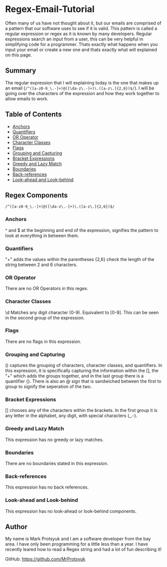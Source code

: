 # Regex-Email-Tutorial
Often many of us have not thought about it, but our emails are comprised of a pattern that our software uses to see if it is valid. This pattern is called a regular expression or regex as it is known by many developers. Regular expressions search an input from a user, this can be very helpful in simplifying code for a programmer. Thats exactly what happens when you input your email or create a new one and thats exactly what will explained on this page. 

## Summary
The regular expression that I will explaining today is the one that makes up an email (`/^([a-z0-9_\.-]+)@([\da-z\.-]+)\.([a-z\.]{2,6})$/`). I will be going over the characters of the expression and how they work together to allow emails to work. 

## Table of Contents

- [Anchors](#anchors)
- [Quantifiers](#quantifiers)
- [OR Operator](#or-operator)
- [Character Classes](#character-classes)
- [Flags](#flags)
- [Grouping and Capturing](#grouping-and-capturing)
- [Bracket Expressions](#bracket-expressions)
- [Greedy and Lazy Match](#greedy-and-lazy-match)
- [Boundaries](#boundaries)
- [Back-references](#back-references)
- [Look-ahead and Look-behind](#look-ahead-and-look-behind)

## Regex Components
`/^([a-z0-9_\.-]+)@([\da-z\.-]+)\.([a-z\.]{2,6})$/`

### Anchors
^ and $ at the beginning and end of the expression, signifies the pattern to look at everything in between them.

### Quantifiers
"+" adds the values within the parentheses
{2,6} check the length of the string between 2 and 6 characters.

### OR Operator
There are no OR Operators in this regex.

### Character Classes
\d Matches any digit character (0-9). Equivalent to [0-9]. This can be seen in the second group of the expression.

### Flags
There are no flags in this expression.

### Grouping and Capturing
() captures the grouping of characters, character classes, and quantifiers. In this expression, it is specifically capturing the information within the [], the "+" which adds the groups together, and in the last group there is a quantifier {}. There is also an @ sign that is sandwiched between the first to group to signify the seperation of the two.

### Bracket Expressions
[] chooses any of the characters within the brackets. In the first group it is any letter in the alphabet, any digit, with special characters (_\.-).

### Greedy and Lazy Match
This expression has no greedy or lazy matches.

### Boundaries
There are no boundaries stated in this expression.

### Back-references
This expression has no back references.

### Look-ahead and Look-behind
This expression has no look-ahead or look-behind components.

## Author
My name is Mark Protsyuk and I am a software developer from the bay area. I have only been programming for a little less than a year. I have recently leared how to read a Regex string and had a lot of fun describing it!

GitHub: https://github.com/MrProtsyuk

